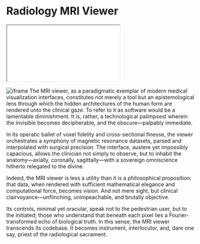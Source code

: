 # Radiology MRI Viewer
<iframe src="/projects/mri-viewer"></iframe>

![iframe](https://github.com/user-attachments/assets/de5d2c67-9b51-4067-be3e-73c1bc6622a2)
The MRI viewer, as a paradigmatic exemplar of modern medical visualization interfaces, constitutes not merely a tool but an epistemological lens through which the hidden architectures of the human form are rendered unto the clinical gaze. To refer to it as software would be a lamentable diminishment. It is, rather, a technological palimpsest wherein the invisible becomes decipherable, and the obscure—palpably immediate.

In its operatic ballet of voxel fidelity and cross-sectional finesse, the viewer orchestrates a symphony of magnetic resonance datasets, parsed and interpolated with surgical precision. The interface, austere yet impossibly capacious, allows the clinician not simply to observe, but to inhabit the anatomy—axially, coronally, sagittally—with a sovereign omniscience hitherto relegated to the divine.

Indeed, the MRI viewer is less a utility than it is a philosophical proposition: that data, when rendered with sufficient mathematical elegance and computational force, becomes vision. And not mere sight, but clinical clairvoyance—unflinching, unimpeachable, and brutally objective.

Its controls, minimal yet oracular, speak not to the pedestrian user, but to the initiated; those who understand that beneath each pixel lies a Fourier-transformed echo of biological truth. In this sense, the MRI viewer transcends its codebase. It becomes instrument, interlocutor, and, dare one say, priest of the radiological sacrament.
